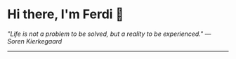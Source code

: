 <h1>Hi there, I'm Ferdi 👋</h1>

<p><em>
  "Life is not a problem to be solved, but a reality to be experienced." — Soren Kierkegaard
</em></p>

---
